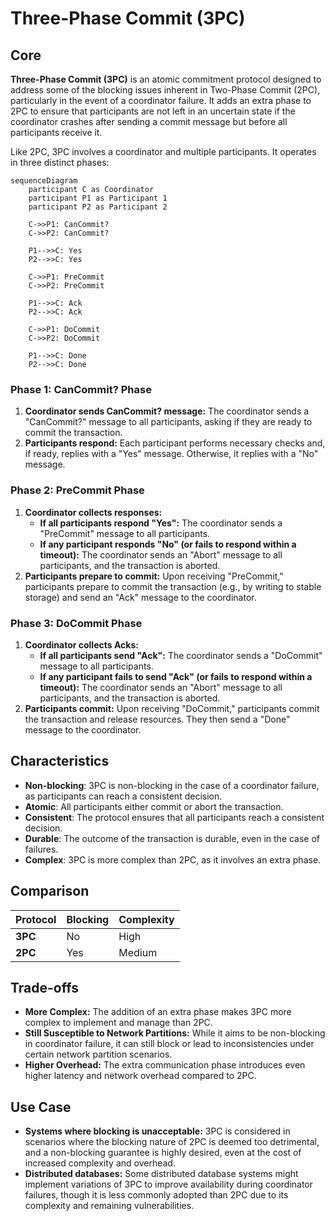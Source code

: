 # Three-Phase Commit (3PC)

## Core

**Three-Phase Commit (3PC)** is an atomic commitment protocol designed to address some of the blocking issues inherent in Two-Phase Commit (2PC), particularly in the event of a coordinator failure. It adds an extra phase to 2PC to ensure that participants are not left in an uncertain state if the coordinator crashes after sending a commit message but before all participants receive it.

Like 2PC, 3PC involves a coordinator and multiple participants. It operates in three distinct phases:

```mermaid
sequenceDiagram
    participant C as Coordinator
    participant P1 as Participant 1
    participant P2 as Participant 2

    C->>P1: CanCommit?
    C->>P2: CanCommit?

    P1-->>C: Yes
    P2-->>C: Yes

    C->>P1: PreCommit
    C->>P2: PreCommit

    P1-->>C: Ack
    P2-->>C: Ack

    C->>P1: DoCommit
    C->>P2: DoCommit

    P1-->>C: Done
    P2-->>C: Done
```

### Phase 1: CanCommit? Phase

1.  **Coordinator sends CanCommit? message:** The coordinator sends a "CanCommit?" message to all participants, asking if they are ready to commit the transaction.
2.  **Participants respond:** Each participant performs necessary checks and, if ready, replies with a "Yes" message. Otherwise, it replies with a "No" message.

### Phase 2: PreCommit Phase

1.  **Coordinator collects responses:**
    *   **If all participants respond "Yes":** The coordinator sends a "PreCommit" message to all participants.
    *   **If any participant responds "No" (or fails to respond within a timeout):** The coordinator sends an "Abort" message to all participants, and the transaction is aborted.
2.  **Participants prepare to commit:** Upon receiving "PreCommit," participants prepare to commit the transaction (e.g., by writing to stable storage) and send an "Ack" message to the coordinator.

### Phase 3: DoCommit Phase

1.  **Coordinator collects Acks:**
    *   **If all participants send "Ack":** The coordinator sends a "DoCommit" message to all participants.
    *   **If any participant fails to send "Ack" (or fails to respond within a timeout):** The coordinator sends an "Abort" message to all participants, and the transaction is aborted.
2.  **Participants commit:** Upon receiving "DoCommit," participants commit the transaction and release resources. They then send a "Done" message to the coordinator.

## Characteristics

- **Non-blocking**: 3PC is non-blocking in the case of a coordinator failure, as participants can reach a consistent decision.
- **Atomic**: All participants either commit or abort the transaction.
- **Consistent**: The protocol ensures that all participants reach a consistent decision.
- **Durable**: The outcome of the transaction is durable, even in the case of failures.
- **Complex**: 3PC is more complex than 2PC, as it involves an extra phase.

## Comparison

| Protocol | Blocking | Complexity |
|---|---|---|
| **3PC** | No | High |
| **2PC** | Yes | Medium |

## Trade-offs

-   **More Complex:** The addition of an extra phase makes 3PC more complex to implement and manage than 2PC.
-   **Still Susceptible to Network Partitions:** While it aims to be non-blocking in coordinator failure, it can still block or lead to inconsistencies under certain network partition scenarios.
-   **Higher Overhead:** The extra communication phase introduces even higher latency and network overhead compared to 2PC.

## Use Case

-   **Systems where blocking is unacceptable:** 3PC is considered in scenarios where the blocking nature of 2PC is deemed too detrimental, and a non-blocking guarantee is highly desired, even at the cost of increased complexity and overhead.
-   **Distributed databases:** Some distributed database systems might implement variations of 3PC to improve availability during coordinator failures, though it is less commonly adopted than 2PC due to its complexity and remaining vulnerabilities.

